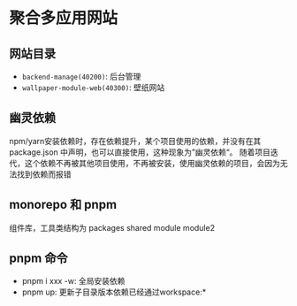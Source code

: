 # 聚合多应用网站

## 网站目录

- `backend-manage(40200)`: 后台管理
- `wallpaper-module-web(40300)`: 壁纸网站

## 幽灵依赖

npm/yarn安装依赖时，存在依赖提升，某个项目使用的依赖，并没有在其 package.json 中声明，也可以直接使用，这种现象为”幽灵依赖“。
随着项目迭代，这个依赖不再被其他项目使用，不再被安装，使用幽灵依赖的项目，会因为无法找到依赖而报错

## monorepo 和 pnpm

组件库，工具类结构为
packages
shared
module
module2

## pnpm 命令

- pnpm i xxx -w: 全局安装依赖
- pnpm up: 更新子目录版本依赖已经通过workspace:*